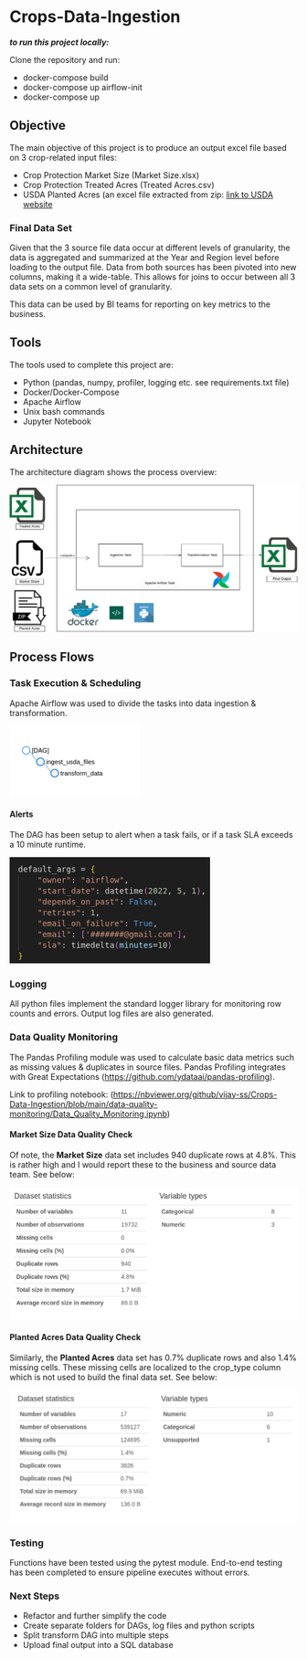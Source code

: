 # Crops-Data-Ingestion

***to run this project locally:***

Clone the repository and run:
- docker-compose build
- docker-compose up airflow-init
- docker-compose up

## Objective

The main objective of this project is to produce an output excel file based on 3 crop-related input files:

- Crop Protection Market Size (Market Size.xlsx)
- Crop Protection Treated Acres (Treated Acres.csv)
- USDA Planted Acres (an excel file extracted from zip: [link to USDA website](https://www.fsa.usda.gov/news-room/efoia/electronic-reading-room/frequently-requested-information/crop-acreage-data/index)

### Final Data Set

Given that the 3 source file data occur at different levels of granularity, the data is aggregated and summarized at the Year and Region level before loading to the output file. Data from both sources has been pivoted into new columns, making it a wide-table. This allows for joins to occur between all 3 data sets on a common level of granularity.

This data can be used by BI teams for reporting on key metrics to the business.

## Tools

The tools used to complete this project are:
- Python (pandas, numpy, profiler, logging etc. see requirements.txt file)
- Docker/Docker-Compose
- Apache Airflow
- Unix bash commands
- Jupyter Notebook

## Architecture

The architecture diagram shows the process overview:

![](images/crops-architecture.png)

## Process Flows

### Task Execution & Scheduling

Apache Airflow was used to divide the tasks into data ingestion & transformation.

![](images/DAG.png)

#### Alerts

The DAG has been setup to alert when a task fails, or if a task SLA exceeds a 10 minute runtime.

![](images/airflow-alert.png)

### Logging

All python files implement the standard logger library for monitoring row counts and errors. Output log files are also generated.

### Data Quality Monitoring

The Pandas Profiling module was used to calculate basic data metrics such as missing values & duplicates in source files. Pandas Profiling integrates with Great Expectations (https://github.com/ydataai/pandas-profiling).

Link to profiling notebook: (https://nbviewer.org/github/vijay-ss/Crops-Data-Ingestion/blob/main/data-quality-monitoring/Data_Quality_Monitoring.ipynb)

#### Market Size Data Quality Check

Of note, the **Market Size** data set includes 940 duplicate rows at 4.8%. This is rather high and I would report these to the business and source data team. See below:

![](images/market-size-profile.png)

#### Planted Acres Data Quality Check

Similarly, the **Planted Acres** data set has 0.7% duplicate rows and also 1.4% missing cells. These missing cells are localized to the crop_type column which is not used to build the final data set. See below:

![](images/planted-acres-profile.png)

### Testing

Functions have been tested using the pytest module. End-to-end testing has been completed to ensure pipeline executes without errors.

### Next Steps

- Refactor and further simplify the code
- Create separate folders for DAGs, log files and python scripts
- Split transform DAG into multiple steps
- Upload final output into a SQL database
